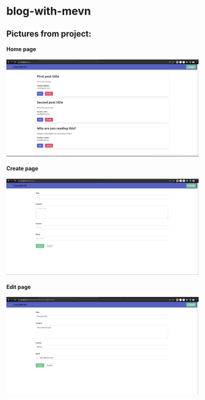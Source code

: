 # blog-with-mevn

<h2>Pictures from project:</h2>

<h4>Home page</h4>
<img src="https://raw.githubusercontent.com/rahimasalman/blog-with-mevn/408600cb4b320aa4b6aa566213a727db2f8d14ef/client/public/img/homepage.png" alt="home page" title="Home page">

<h4> Create page </h4>
<img src="https://raw.githubusercontent.com/rahimasalman/blog-with-mevn/408600cb4b320aa4b6aa566213a727db2f8d14ef/client/public/img/create.png" alt="create page" title="Create page">

<h4> Edit page </h4>
<img src="https://raw.githubusercontent.com/rahimasalman/blog-with-mevn/408600cb4b320aa4b6aa566213a727db2f8d14ef/client/public/img/edit.png" alt="edit page" title="Edit page">

